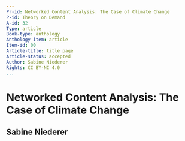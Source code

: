 ```yaml
---
Pr-id: Networked Content Analysis: The Case of Climate Change
P-id: Theory on Demand
A-id: 32
Type: article
Book-type: anthology
Anthology item: article
Item-id: 00
Article-title: title page
Article-status: accepted
Author: Sabine Niederer
Rights: CC BY-NC 4.0
...
```



# Networked Content Analysis: The Case of Climate Change

## Sabine Niederer
